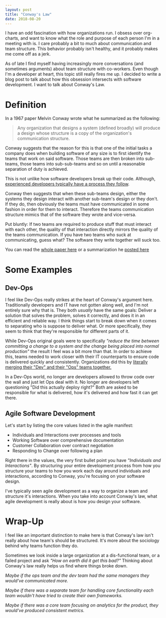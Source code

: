 ```yaml
---
layout: post
title: "Conway's Law"
date: 2018-08-20
---
```

I have an odd fascination with how organizations run. I obsess over org-charts, and want to know what the role and purpose of each person I'm in a meeting with is. I care probably a bit to much about communication and team structure. This behavior probably isn't healthy, and it probably makes me come off as a jerk. 

As of late I find myself having increasingly more conversations (and sometimes arguments) about team structure with co-workers. Even though I'm a developer at heart, this topic still really fires me up. I decided to write a blog post to talk about how this obsession intersects with software development. I want to talk about Conway's Law.

# Definition
In a 1967 paper Melvin Conway wrote what he summarized as the following: 
> Any organization that designs a system (defined broadly) will produce a design whose structure is a copy of the organization's communication structure.

Conway suggests that the reason for this is that one of the initial tasks a company does when building software of any size is to first identify the teams that work on said software. Those teams are then broken into sub-teams, those teams into sub-sub-teams and so on until a reasonable separation of duty is achieved. 

This is not unlike how software developers break up their code. Although, [experienced developers typically have a process they follow](https://en.wikipedia.org/wiki/SOLID).

Conway then suggests that when these sub-teams design, either the systems they design interact with another sub-team's design or they don't. If they do, then obviously the teams must have communicated in some fashion in order for them to interact. Therefore the teams communication structure mimics that of the software they wrote and vice-versa.

Put bluntly: If two teams are required to produce stuff that must interact with each other, the quality of that interaction directly mirrors the quality of the teams communication. If you have two teams who suck at communicating, guess what? The software they write together will suck too. 

You can read the [whole paper here](http://www.melconway.com/research/committees.html) or a summarization he [posted here](http://www.melconway.com/Home/Conways_Law.html)

# Some Examples
## Dev-Ops
I feel like Dev-Ops really strikes at the heart of Conway's argument here. Traditionally developers and IT have not gotten along well, and I'm not entirely sure why that is. They both _usually_ have the same goals: Deliver a solution that solves the problem, solves it correctly, and does it in an efficient and reliable way. I think things start to break down when it comes to separating who is suppose to deliver what. Or more specifically, they seem to think that they're responsible for different parts of it.

While Dev-Ops original goals were to specifically _"reduce the time between committing a change to a system and the change being placed into normal production"_ the result I feel was a bit more than that. In order to achieve this, teams needed to work closer with their IT counterparts to ensure code is delivered quickly and consistently. Organizations did this by [literally merging their "Dev" and their "Ops" teams together.](https://stories.visualstudio.com/devops/)

In a Dev-Ops world, no longer are developers allowed to throw code over the wall and just let Ops deal with it. No longer are developers left questioning "Did this actually deploy right?" Both are asked to be responsible for what is delivered, how it's delivered and how fast it can get there.

## Agile Software Development
Let's start by listing the core values listed in the agile manifest:
- Individuals and Interactions over processes and tools
- Working Software over comprehensive documentation
- Customer Collaboration over contract negotiation
- Responding to Change over following a plan

Right there in the values, the very first bullet point you have _"Individuals and Interactions"_. By structuring your entire development process from how you structure your teams to how you work each day around individuals and interactions, according to Conway, you're focusing on your software design.

I've typically seen agile development as a way to organize a team and structure it's interactions. When you take into account Conway's law, what agile development is really about is how you design your software. 

# Wrap-Up
I feel like an important distinction to make here is that Conway's law isn't really about how team's should be structured. It's more about the sociology behind why teams function they do.

Sometimes we look inside a large organization at a dis-functional team, or a failed project and ask _"How on earth did it get this bad?"_ Thinking about Conway's law really helps us find where things broke down. 

_Maybe if the ops team and the dev team had the same managers they would've communicated more._

_Maybe if there was a separate team for handling core functionality each team wouldn't have tried to create their own frameworks._

_Maybe if there was a core team focusing on analytics for the product, they would've produced consistent metrics._
